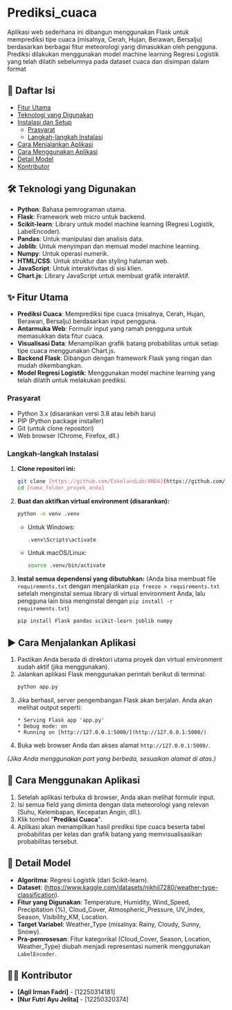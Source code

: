 # Prediksi_cuaca
Aplikasi web sederhana ini dibangun menggunakan Flask untuk memprediksi tipe cuaca (misalnya, Cerah, Hujan, Berawan, Bersalju) berdasarkan berbagai fitur meteorologi yang dimasukkan oleh pengguna. Prediksi dilakukan menggunakan model machine learning Regresi Logistik yang telah dilatih sebelumnya pada dataset cuaca dan disimpan dalam format

## 📝 Daftar Isi

* [Fitur Utama](#-fitur-utama)
* [Teknologi yang Digunakan](#-teknologi-yang-digunakan)
* [Instalasi dan Setup](#-instalasi-dan-setup)
    * [Prasyarat](#prasyarat)
    * [Langkah-langkah Instalasi](#langkah-langkah-instalasi)
* [Cara Menjalankan Aplikasi](#-cara-menjalankan-aplikasi)
* [Cara Menggunakan Aplikasi](#-cara-menggunakan-aplikasi)
* [Detail Model](#-detail-model)
* [Kontributor](#-kontributor)

## 🛠️ Teknologi yang Digunakan

* **Python**: Bahasa pemrograman utama.
* **Flask**: Framework web micro untuk backend.
* **Scikit-learn**: Library untuk model machine learning (Regresi Logistik, LabelEncoder).
* **Pandas**: Untuk manipulasi dan analisis data.
* **Joblib**: Untuk menyimpan dan memuat model machine learning.
* **Numpy**: Untuk operasi numerik.
* **HTML/CSS**: Untuk struktur dan styling halaman web.
* **JavaScript**: Untuk interaktivitas di sisi klien.
* **Chart.js**: Library JavaScript untuk membuat grafik interaktif.

## ✨ Fitur Utama

* **Prediksi Cuaca**: Memprediksi tipe cuaca (misalnya, Cerah, Hujan, Berawan, Bersalju) berdasarkan input pengguna.
* **Antarmuka Web**: Formulir input yang ramah pengguna untuk memasukkan data fitur cuaca.
* **Visualisasi Data**: Menampilkan grafik batang probabilitas untuk setiap tipe cuaca menggunakan Chart.js.
* **Backend Flask**: Dibangun dengan framework Flask yang ringan dan mudah dikembangkan.
* **Model Regresi Logistik**: Menggunakan model machine learning yang telah dilatih untuk melakukan prediksi.

### Prasyarat

* Python 3.x (disarankan versi 3.8 atau lebih baru)
* PIP (Python package installer)
* Git (untuk clone repositori)
* Web browser (Chrome, Firefox, dll.)

### Langkah-langkah Instalasi

1.  **Clone repositori ini:**
    ```bash
    git clone [https://github.com/EskelandLab/ANDA](https://github.com/EskelandLab/ANDA)
    cd [nama_folder_proyek_anda]
    ```

2.  **Buat dan aktifkan virtual environment (disarankan):**
    ```bash
    python -m venv .venv
    ```
    * Untuk Windows:
        ```bash
        .venv\Scripts\activate
        ```
    * Untuk macOS/Linux:
        ```bash
        source .venv/bin/activate
        ```

3.  **Instal semua dependensi yang dibutuhkan:**
    (Anda bisa membuat file `requirements.txt` dengan menjalankan `pip freeze > requirements.txt` setelah menginstal semua library di virtual environment Anda, lalu pengguna lain bisa menginstal dengan `pip install -r requirements.txt`)
    ```bash
    pip install Flask pandas scikit-learn joblib numpy
    ```
## ▶️ Cara Menjalankan Aplikasi

1.  Pastikan Anda berada di direktori utama proyek dan virtual environment sudah aktif (jika menggunakan).
2.  Jalankan aplikasi Flask menggunakan perintah berikut di terminal:
    ```bash
    python app.py
    ```
3.  Jika berhasil, server pengembangan Flask akan berjalan. Anda akan melihat output seperti:
    ```
    * Serving Flask app 'app.py'
    * Debug mode: on
    * Running on [http://127.0.0.1:5000/](http://127.0.0.1:5000/)
    ```
4.  Buka web browser Anda dan akses alamat `http://127.0.0.1:5000/`.

*(Jika Anda menggunakan port yang berbeda, sesuaikan alamat di atas.)*

## 🚀 Cara Menggunakan Aplikasi

1.  Setelah aplikasi terbuka di browser, Anda akan melihat formulir input.
2.  Isi semua field yang diminta dengan data meteorologi yang relevan (Suhu, Kelembapan, Kecepatan Angin, dll.).
3.  Klik tombol "**Prediksi Cuaca**".
4.  Aplikasi akan menampilkan hasil prediksi tipe cuaca beserta tabel probabilitas per kelas dan grafik batang yang memvisualisasikan probabilitas tersebut.

## 🤖 Detail Model

* **Algoritma**: Regresi Logistik (dari Scikit-learn).
* **Dataset**: (https://www.kaggle.com/datasets/nikhil7280/weather-type-classification).
* **Fitur yang Digunakan**: Temperature, Humidity, Wind_Speed, Precipitation (%), Cloud_Cover, Atmospheric_Pressure, UV_Index, Season, Visibility_KM, Location.
* **Target Variabel**: Weather_Type (misalnya: Rainy, Cloudy, Sunny, Snowy).
* **Pra-pemrosesan**: Fitur kategorikal (Cloud_Cover, Season, Location, Weather_Type) diubah menjadi representasi numerik menggunakan `LabelEncoder`.

## 🧑‍💻 Kontributor

* **[Agil Irman Fadri]** - [12250314181]
* **[Nur Futri Ayu Jelita]** - [12250320374]

